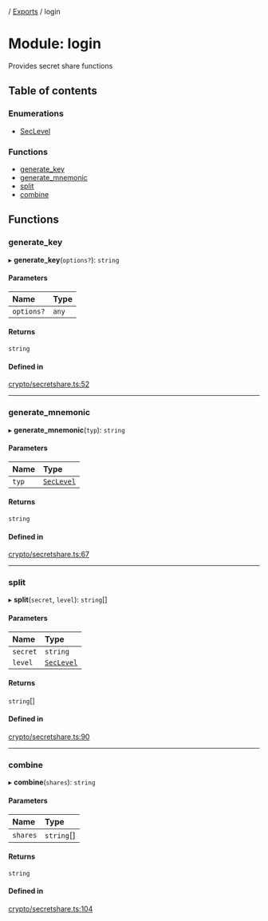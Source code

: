 [](../README.md) / [Exports](../modules.md) / login

# Module: login

Provides secret share functions

## Table of contents

### Enumerations

- [SecLevel](../enums/login.SecLevel.md)

### Functions

- [generate\_key](login.md#generate_key)
- [generate\_mnemonic](login.md#generate_mnemonic)
- [split](login.md#split)
- [combine](login.md#combine)

## Functions

### generate\_key

▸ **generate_key**(`options?`): `string`

#### Parameters

| Name | Type |
| :------ | :------ |
| `options?` | `any` |

#### Returns

`string`

#### Defined in

[crypto/secretshare.ts:52](https://github.com/ieigen/eigen_service/blob/b4bdd23/src/crypto/secretshare.ts#L52)

___

### generate\_mnemonic

▸ **generate_mnemonic**(`typ`): `string`

#### Parameters

| Name | Type |
| :------ | :------ |
| `typ` | [`SecLevel`](../enums/login.SecLevel.md) |

#### Returns

`string`

#### Defined in

[crypto/secretshare.ts:67](https://github.com/ieigen/eigen_service/blob/b4bdd23/src/crypto/secretshare.ts#L67)

___

### split

▸ **split**(`secret`, `level`): `string`[]

#### Parameters

| Name | Type |
| :------ | :------ |
| `secret` | `string` |
| `level` | [`SecLevel`](../enums/login.SecLevel.md) |

#### Returns

`string`[]

#### Defined in

[crypto/secretshare.ts:90](https://github.com/ieigen/eigen_service/blob/b4bdd23/src/crypto/secretshare.ts#L90)

___

### combine

▸ **combine**(`shares`): `string`

#### Parameters

| Name | Type |
| :------ | :------ |
| `shares` | `string`[] |

#### Returns

`string`

#### Defined in

[crypto/secretshare.ts:104](https://github.com/ieigen/eigen_service/blob/b4bdd23/src/crypto/secretshare.ts#L104)
